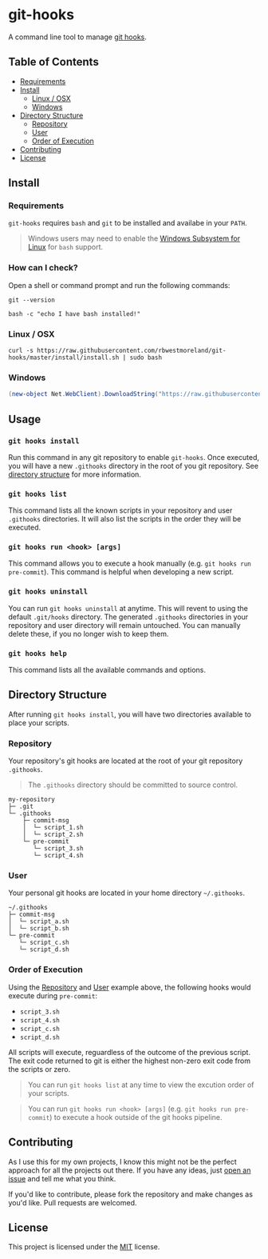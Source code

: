 # git-hooks

A command line tool to manage [git hooks](https://git-scm.com/docs/githooks).

## Table of Contents

* [Requirements](#requirements)
* [Install](#install)
  * [Linux / OSX](#linux--osx)
  * [Windows](#windows)
* [Directory Structure](#directory-structure)
  * [Repository](#repository)
  * [User](#user)
  * [Order of Execution](#order-of-execution)
* [Contributing](#contributing)
* [License](#license)

## Install

### Requirements

`git-hooks` requires `bash` and `git` to be installed and availabe in your `PATH`.

> Windows users may need to enable the [Windows Subsystem for Linux](https://docs.microsoft.com/en-us/windows/wsl/install-win10) for `bash` support.

### How can I check?

Open a shell or command prompt and run the following commands:

`git --version`

`bash -c "echo I have bash installed!"`

### Linux / OSX

```shell
curl -s https://raw.githubusercontent.com/rbwestmoreland/git-hooks/master/install/install.sh | sudo bash
```

### Windows

```powershell
(new-object Net.WebClient).DownloadString("https://raw.githubusercontent.com/rbwestmoreland/git-hooks/master/install/install.ps1") | iex
```

## Usage

### `git hooks install`

Run this command in any git repository to enable `git-hooks`. Once executed, you will have a new `.githooks` directory in the root of you git repository. See [directory structure](#directory-structure) for more information.

### `git hooks list`

This command lists all the known scripts in your repository and user `.githooks` directories. It will also list the scripts in the order they will be executed.

### `git hooks run <hook> [args]`

This command allows you to execute a hook manually (e.g. `git hooks run pre-commit`). This command is helpful when developing a new script.

### `git hooks uninstall`

You can run `git hooks uninstall` at anytime. This will revent to using the default `.git/hooks` directory. The generated `.githooks` directories in your repository and user directory will remain untouched. You can manually delete these, if you no longer wish to keep them.

### `git hooks help`

This command lists all the available commands and options.

## Directory Structure

After running `git hooks install`, you will have two directories available to place your scripts.

### Repository

Your repository's git hooks are located at the root of your git repository `.githooks`. 

> The `.githooks` directory should be committed to source control.

```
my-repository
├─ .git
└─ .githooks
    ├─ commit-msg
    │  └─ script_1.sh
    │  └─ script_2.sh
    └─ pre-commit
       └─ script_3.sh
       └─ script_4.sh
```

### User

Your personal git hooks are located in your home directory `~/.githooks`. 

```
~/.githooks
├─ commit-msg
│  └─ script_a.sh
│  └─ script_b.sh
└─ pre-commit
   └─ script_c.sh
   └─ script_d.sh
```

### Order of Execution

Using the [Repository](#repository) and [User](#user) example above, the following hooks would execute during `pre-commit`:

* `script_3.sh`
* `script_4.sh`
* `script_c.sh`
* `script_d.sh`

All scripts will execute, reguardless of the outcome of the previous script. The exit code returned to git is either the highest non-zero exit code from the scripts or zero.

> You can run `git hooks list` at any time to view the excution order of your scripts.

> You can run `git hooks run <hook> [args]` (e.g. `git hooks run pre-commit`) to execute a hook outside of the git hooks pipeline.

## Contributing

As I use this for my own projects, I know this might not be the perfect approach
for all the projects out there. If you have any ideas, just
[open an issue](https://github.com/rbwestmoreland/git-hooks/issues/new) and tell me what you think.

If you'd like to contribute, please fork the repository and make changes as
you'd like. Pull requests are welcomed.

## License

This project is licensed under the [MIT](LICENSE.md) license.